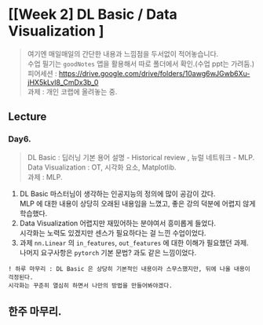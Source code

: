 ﻿
# [[Week 2] DL Basic / Data Visualization ]
> 여기엔 매일매일의 간단한 내용과 느낌점을 두서없이 적어놓습니다.  
> 수업 필기는 `goodNotes` 앱을 활용해서 따로 폴더에서 확인.(수업 ppt는 가려둠.)  
> 피어세션 : https://drive.google.com/drive/folders/10awg6wJGwb6Xu-jHX5kLvl8_CmDx3b_0  
> 과제    : 개인 코랩에 올려놓는 중.  

## Lecture
### Day6. 
> DL Basic : 딥러닝 기본 용어 설명 - Historical review , 뉴럴 네트워크 - MLP.  
> Data Visualization : OT, 시각화 요소, Matplotlib.  
> 과제 : MLP.  
1. DL Basic 
	마스터님이 생각하는 인공지능의 정의에 많이 공감이 갔다.  
	MLP 에 대한 내용이 상당히 오래된 내용임을 느꼈고, 좋은 강의 덕분에 어렵지 않게 학습했다.  
2. Data Visualization
	어렵지만 재밌어하는 분야여서 흥미롭게 들었다.  
	시각화는 노력도 있겠지만 센스가 필요하다는 걸 느낀 수업이었다.  
3. 과제
	`nn.Linear` 의 `in_features`, `out_features` 에 대한 이해가 필요했던 과제.  
	나머지 요구사항은 `pytorch` 기본 문법? 과도 같은 느낌이었다.  
```
! 하루 마무리 : DL Basic 은 상당히 기본적인 내용이라 스무스했지만, 뒤에 나올 내용이 걱정된다.  
시각화는 꾸준히 열심히 하면서 나만의 방법을 만들어봐야겠다.  
```

## 한주 마무리.



